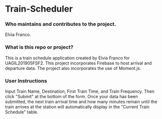 # Train-Scheduler

### Who maintains and contributes to the project.
Elvia Franco. 

### What is this repo or project? 
This is a train schedule application created by Elvia Franco for UAGIL201905FSF2. This project incorporates Firebase to host arrival and departure data. The project also incorporates the use of Moment.js.  

### User Instructions
Input Train Name, Destination, First Train Time, and Train Frequency. Then click "Submit" at the bottom of the form. Once your data has been submitted, the next train arrival time and how many minutes remain until the train arrives at the station will automatically display in the "Current Train Schedule" table. 